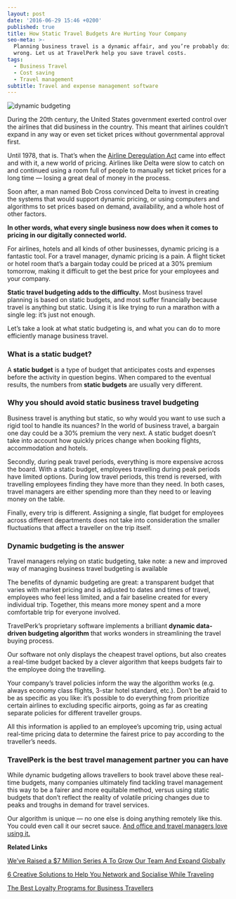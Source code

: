 ```yaml
---
layout: post
date: '2016-06-29 15:46 +0200'
published: true
title: How Static Travel Budgets Are Hurting Your Company
seo-meta: >-
  Planning business travel is a dynamic affair, and you’re probably doing it
  wrong. Let us at TravelPerk help you save travel costs.
tags:
  - Business Travel
  - Cost saving
  - Travel management
subtitle: Travel and expense management software
---
```


![dynamic budgeting]({{site.baseurl}}/blog-media/ca6c3137-5780-4c47-8d11-1f6bbad60f75.png)

During the 20th century, the United States government exerted control over the airlines that did business in the country. This meant that airlines couldn’t expand in any way or even set ticket prices without governmental approval first. 

Until 1978, that is. That’s when the [Airline Deregulation Act](https://en.wikipedia.org/wiki/Airline_Deregulation_Act) came into effect and with it, a new world of pricing. Airlines like Delta were slow to catch on and continued using a room full of people to manually set ticket prices for a long time — losing a great deal of money in the process.

Soon after, a man named Bob Cross convinced Delta to invest in creating the systems that would support dynamic pricing, or using computers and algorithms to set prices based on demand, availability, and a whole host of other factors.

**In other words, what every single business now does when it comes to pricing in our digitally connected world.**

For airlines, hotels and all kinds of other businesses, dynamic pricing is a fantastic tool. For a travel manager, dynamic pricing is a pain. A flight ticket or hotel room that’s a bargain today could be priced at a 30% premium tomorrow, making it difficult to get the best price for your employees and your company. 

**Static travel budgeting adds to the difficulty.** Most business travel planning is based on static budgets, and most suffer financially because travel is anything but static. Using it is like trying to run a marathon with a single leg: it’s just not enough.

Let’s take a look at what static budgeting is, and what you can do to more efficiently manage business travel. 

### What is a static budget? ###

A **static budget** is a type of budget that anticipates costs and expenses before the activity in question begins. When compared to the eventual results, the numbers from **static budgets** are usually very different. 

### Why you should avoid static business travel budgeting ###

Business travel is anything but static, so why would you want to use such a rigid tool to handle its nuances? In the world of business travel, a bargain one day could be a 30% premium the very next. A static budget doesn’t take into account how quickly prices change when booking flights, accommodation and hotels.

Secondly, during peak travel periods, everything is more expensive across the board. With a static budget, employees travelling during peak periods have limited options. During low travel periods, this trend is reversed, with travelling employees finding they have more than they need. In both cases, travel managers are either spending more than they need to or leaving money on the table. 

Finally, every trip is different. Assigning a single, flat budget for employees across different departments does not take into consideration the smaller fluctuations that affect a traveller on the trip itself.

### Dynamic budgeting is the answer ###

Travel managers relying on static budgeting, take note: a new and improved way of managing business travel budgeting is available

The benefits of dynamic budgeting are great: a transparent budget that varies with market pricing and is adjusted to dates and times of travel, employees who feel less limited, and a fair baseline created for every individual trip. Together, this means more money spent and a more comfortable trip for everyone involved.

 TravelPerk’s proprietary software implements a brilliant **dynamic data-driven budgeting algorithm** that works wonders in streamlining the travel buying process. 

Our software not only displays the cheapest travel options, but also creates a real-time budget backed by a clever algorithm that keeps budgets fair to the employee doing the travelling.

Your company’s travel policies inform the way the algorithm works (e.g. always economy class flights, 3-star hotel standard, etc.). Don’t be afraid to be as specific as you like: it’s possible to do everything from prioritize certain airlines to excluding specific airports, going as far as creating separate policies for different traveller groups. 

All this information is applied to an employee’s upcoming trip, using actual real-time pricing data to determine the fairest price to pay according to the traveller’s needs.  


### TravelPerk is the best travel management partner you can have ###

While dynamic budgeting allows travellers to book travel above these real-time budgets, many companies ultimately find tackling travel management this way to be a fairer and more equitable method, versus using static budgets that don’t reflect the reality of volatile pricing changes due to peaks and troughs in demand for travel services.

Our algorithm is unique — no one else is doing anything remotely like this. You could even call it our secret sauce. [And office and travel managers love using it.](http://travelperk.com/blog/15-minutes-with-GetYourGuide/)

**Related Links**

[We’ve Raised a $7 Million Series A To Grow Our Team And Expand Globally](http://travelperk.com/blog/we-ve-raised-a-7m-series-a-to-grow-our-team-and-expand-globally/)

[6 Creative Solutions to Help You Network and Socialise While Traveling](http://travelperk.com/blog/6-creative-solutions-that-help-you-network-and-socialize-while-traveling/)

[The Best Loyalty Programs for Business Travellers](http://travelperk.com/blog/the-best-loyalty-programmes-for-business-travelers/)
